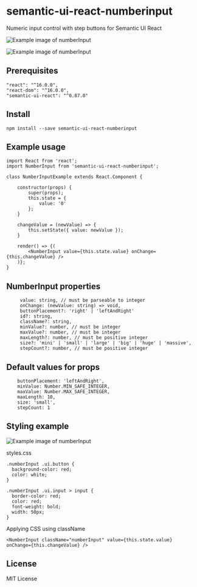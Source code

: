 # semantic-ui-react-numberinput
Numeric input control with step buttons for Semantic UI React

![Example image of numberInput](https://raw.githubusercontent.com/pksilen/semantic-ui-react-numberinput/master/example/number_input.png)

![Example image of numberInput](https://raw.githubusercontent.com/pksilen/semantic-ui-react-numberinput/master/example/right_buttons_number_input.png)

## Prerequisites
    "react": "^16.0.0",
    "react-dom": "^16.0.0",
    "semantic-ui-react": "^0.87.0"

## Install
    npm install --save semantic-ui-react-numberinput
    
## Example usage
    import React from 'react';
    import NumberInput from 'semantic-ui-react-numberinput';
    
    class NumberInputExample extends React.Component {

        constructor(props) {
            super(props);
            this.state = {
                value: '0'
            };
        }
        
        changeValue = (newValue) => {
            this.setState({ value: newValue });
        }
       
        render() => {(
            <NumberInput value={this.state.value} onChange={this.changeValue} />
        )};
    }

## NumberInput properties      
         value: string, // must be parseable to integer
         onChange: (newValue: string) => void,
         buttonPlacement?: 'right' | 'leftAndRight'
         id?: string,
         className?: string,
         minValue?: number, // must be integer
         maxValue?: number, // must be integer
         maxLength?: number, // must be positive integer
         size?: 'mini' | 'small' | 'large' | 'big' | 'huge' | 'massive',
         stepCount?: number, // must be positive integer
         
## Default values for props
        buttonPlacement: 'leftAndRight',
        minValue: Number.MIN_SAFE_INTEGER,
        maxValue: Number.MAX_SAFE_INTEGER,
        maxLength: 10,
        size: 'small',
        stepCount: 1
        
## Styling example
![Example image of numberInput](https://raw.githubusercontent.com/pksilen/semantic-ui-react-numberinput/master/example/styled_number_input.png)

   styles.css
   
    .numberInput .ui.button {
      background-color: red;
      color: white;
    }
    
    .numberInput .ui.input > input {
      border-color: red;
      color: red;
      font-weight: bold;
      width: 50px;
    }
    
   Applying CSS using className
   
    <NumberInput className="numberInput" value={this.state.value} onChange={this.changeValue} />
    
## License
MIT License

